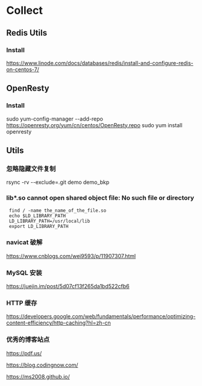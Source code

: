 # Collect

## Redis Utils
### Install
https://www.linode.com/docs/databases/redis/install-and-configure-redis-on-centos-7/


## OpenResty
### Install
sudo yum-config-manager --add-repo https://openresty.org/yum/cn/centos/OpenResty.repo
sudo yum install openresty

## Utils
### 忽略隐藏文件复制
rsync -rv --exclude=.git demo demo_bkp

### lib*.so cannot open shared object file: No such file or directory
```
 find / -name the_name_of_the_file.so
 echo $LD_LIBRARY_PATH
 LD_LIBRARY_PATH=/usr/local/lib
 export LD_LIBRARY_PATH
```

### navicat 破解
https://www.cnblogs.com/wei9593/p/11907307.html

### MySQL 安装
https://juejin.im/post/5d07cf13f265da1bd522cfb6

### HTTP 缓存
https://developers.google.com/web/fundamentals/performance/optimizing-content-efficiency/http-caching?hl=zh-cn

### 优秀的博客站点
https://pdf.us/

https://blog.codingnow.com/

https://ms2008.github.io/

